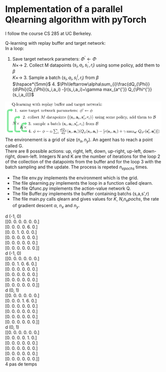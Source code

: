 # Implementation of a parallel Qlearning algorithm with pyTorch
I follow the course CS 285 at UC Berkeley.


Q-learning with replay buffer and target network:<br>
In a loop:
  1. Save target network parameters: $\Phi^{'}\leftarrow \Phi$<br>
 $N \times \rightarrow$    2. Collect M datapoints $(s_i,a_i,s_i^{'},r_i)$ using some policy, add them to $\beta$ <br>
 $K \times \rightarrow$       3.  Sample a batch $(s_i,a_i, s_i^{i},r_i)$ from $\beta$<br>
$\hspace*{5mm}$        4. $\Phi\leftarrow\alpha\sum_{i}\frac{dQ_{\Phi}}{d\Phi}(Q_{\Phi}(s_i,a_i) -[r(s_i,a_i)+\gamma max_{a^{'}} Q_{\Phi^{'}}(s_i,a_i)])$ <br>


![alt text](AlgoImage.png)
The environement is a grid of size $(n_x,n_y)$. An agent has to reach a point called G.<br>
There are 8 possible actions: up, right, left, down, up-right, up-left, down-right, down-left.
Integers N and K are the number of iterations for the loop 2 of the collection of the datapoints from the buffer and for the loop 3 with the batch sampling and the update. The process is repeted $n_{epochs}$ times.<br>


* The file env.py implements the environment which is the grid.
* The file qlearning.py implements the loop in a function called qlearn.
* The file Qfunc.py implements the action-value network Q.
* The file Buffer.py implements the buffer containing batchs (s,a,s',r)
* The file main.py calls qlearn and gives values for $K$, $N$,$n_epochs$, the rate of gradient descent $\alpha$, $n_x$ and $n_y$. 

d (-1, 0)<br>
[[0. 0. 0. 0. 0. 0.]<br>
 [0. 0. 0. 0. 6. 0.]<br>
 [0. 0. 1. 0. 0. 0.]<br>
 [0. 0. 0. 0. 0. 0.]<br>
 [0. 0. 0. 0. 0. 0.]<br>
 [0. 0. 0. 0. 0. 0.]]<br>
d (-1, 0)<br>
[[0. 0. 0. 0. 0. 0.]<br>
 [0. 0. 1. 0. 6. 0.]<br>
 [0. 0. 0. 0. 0. 0.]<br>
 [0. 0. 0. 0. 0. 0.]<br>
 [0. 0. 0. 0. 0. 0.]<br>
 [0. 0. 0. 0. 0. 0.]]<br>
d (0, 1)<br>
[[0. 0. 0. 0. 0. 0.]<br>
 [0. 0. 0. 1. 6. 0.]<br>
 [0. 0. 0. 0. 0. 0.]<br>
 [0. 0. 0. 0. 0. 0.]<br>
 [0. 0. 0. 0. 0. 0.]<br>
 [0. 0. 0. 0. 0. 0.]]<br>
d (0, 1)<br>
[[0. 0. 0. 0. 0. 0.]<br>
 [0. 0. 0. 0. 1. 0.]<br>
 [0. 0. 0. 0. 0. 0.]<br>
 [0. 0. 0. 0. 0. 0.]<br>
 [0. 0. 0. 0. 0. 0.]<br>
 [0. 0. 0. 0. 0. 0.]]<br>
4 pas de temps <br>
